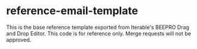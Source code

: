 # reference-email-template
This is the base reference template exported from Iterable's BEEPRO Drag and Drop Editor. This code is for reference only. Merge requests will not be approved.

